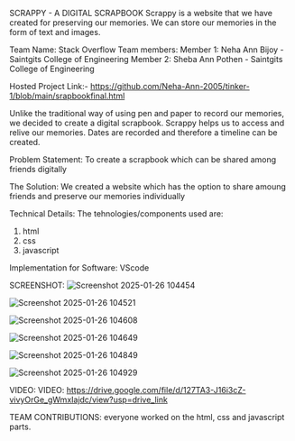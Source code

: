 SCRAPPY - A DIGITAL SCRAPBOOK
Scrappy is a website that we have created for preserving our memories. We can store our memories in the form of text and images.

Team Name: Stack Overflow
Team members:
Member 1: Neha Ann Bijoy - Saintgits College of Engineering
Member 2: Sheba Ann Pothen - Saintgits College of Engineering

Hosted Project Link:-  https://github.com/Neha-Ann-2005/tinker-1/blob/main/srapbookfinal.html

Unlike the traditional way of using pen and paper to record our memories, we decided to create a digital scrapbook. 
Scrappy helps us to access and relive our memories.
Dates are recorded and therefore a timeline can be created.

Problem Statement: To create a scrapbook which can be shared among friends digitally

The Solution: We created a website which has the option to share amoung friends and preserve our memories individually

Technical Details: 
The tehnologies/components used are:
1. html
2. css
3. javascript

Implementation for Software: 
VScode

SCREENSHOT: 
![Screenshot 2025-01-26 104454](https://github.com/user-attachments/assets/9f8cd674-75c4-4ba1-9370-6eb46488ddd8)

![Screenshot 2025-01-26 104521](https://github.com/user-attachments/assets/3f10237c-e3be-4a37-a276-c665db683e7e)

![Screenshot 2025-01-26 104608](https://github.com/user-attachments/assets/41414680-39bd-4ae9-8656-61d72f3c202a)

![Screenshot 2025-01-26 104649](https://github.com/user-attachments/assets/b0b9ff32-4226-4c18-a817-efc90591ea8f)

![Screenshot 2025-01-26 104849](https://github.com/user-attachments/assets/591c8651-df56-4f8d-bbb7-84074b1d9f60)

![Screenshot 2025-01-26 104929](https://github.com/user-attachments/assets/8455588a-60ec-4c2f-9889-45c2fb8ee518)

VIDEO:
VIDEO: https://drive.google.com/file/d/127TA3-J16i3cZ-vivyOrGe_gWmxIajdc/view?usp=drive_link

TEAM CONTRIBUTIONS:
everyone worked on the html, css and javascript parts.
